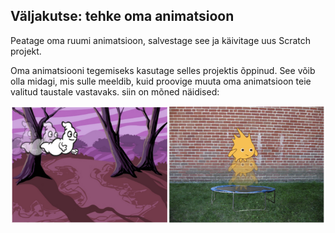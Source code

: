## Väljakutse: tehke oma animatsioon

Peatage oma ruumi animatsioon, salvestage see ja käivitage uus Scratch projekt.

Oma animatsiooni tegemiseks kasutage selles projektis õppinud. See võib olla midagi, mis sulle meeldib, kuid proovige muuta oma animatsioon teie valitud taustale vastavaks. siin on mõned näidised:

![ekraanipilt](images/space-egs.png)